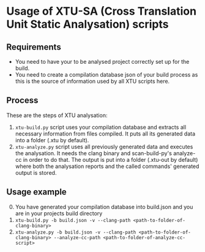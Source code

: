 # Usage of XTU-SA (Cross Translation Unit Static Analysation) scripts

## Requirements
* You need to have your to be analysed project correctly set up for the build.
* You need to create a compilation database json of your build process as this is the source of information used by all XTU scripts here.

## Process
These are the steps of XTU analysation:

1. `xtu-build.py` script uses your compilation database and extracts all necessary information from files compiled.
  It puts all its generated data into a folder (.xtu by default).
2. `xtu-analyze.py` script uses all previously generated data and executes the analysation.
  It needs the clang binary and scan-build-py's analyze-cc in order to do that.
  The output is put into a folder (.xtu-out by default)
  where both the analysation reports and the called commands' generated output is stored.

## Usage example
0. You have generated your compilation database into build.json and you are in your projects build directory
1. `xtu-build.py -b build.json -v --clang-path <path-to-folder-of-clang-binary>`
2. `xtu-analyze.py -b build.json -v --clang-path <path-to-folder-of-clang-binary> --analyze-cc-path <path-to-folder-of-analyze-cc-script>`
